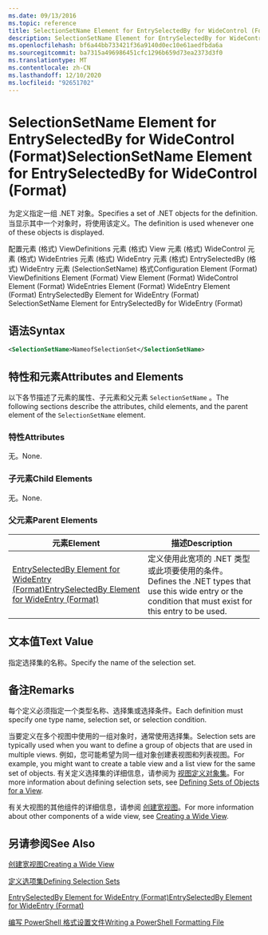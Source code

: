 ```yaml
---
ms.date: 09/13/2016
ms.topic: reference
title: SelectionSetName Element for EntrySelectedBy for WideControl (Format)
description: SelectionSetName Element for EntrySelectedBy for WideControl (Format)
ms.openlocfilehash: bf6a44bb733421f36a9140d0ec10e61aedfbda6a
ms.sourcegitcommit: ba7315a496986451cfc1296b659d73ea2373d3f0
ms.translationtype: MT
ms.contentlocale: zh-CN
ms.lasthandoff: 12/10/2020
ms.locfileid: "92651702"
---
```

# <a name="selectionsetname-element-for-entryselectedby-for-widecontrol-format"></a><span data-ttu-id="3e074-103">SelectionSetName Element for EntrySelectedBy for WideControl (Format)</span><span class="sxs-lookup"><span data-stu-id="3e074-103">SelectionSetName Element for EntrySelectedBy for WideControl (Format)</span></span>

<span data-ttu-id="3e074-104">为定义指定一组 .NET 对象。</span><span class="sxs-lookup"><span data-stu-id="3e074-104">Specifies a set of .NET objects for the definition.</span></span> <span data-ttu-id="3e074-105">当显示其中一个对象时，将使用该定义。</span><span class="sxs-lookup"><span data-stu-id="3e074-105">The definition is used whenever one of these objects is displayed.</span></span>

<span data-ttu-id="3e074-106">配置元素 (格式) ViewDefinitions 元素 (格式) View 元素 (格式) WideControl 元素 (格式) WideEntries 元素 (格式) WideEntry 元素 (格式) EntrySelectedBy (格式) WideEntry 元素 (SelectionSetName) 格式</span><span class="sxs-lookup"><span data-stu-id="3e074-106">Configuration Element (Format) ViewDefinitions Element (Format) View Element (Format) WideControl Element (Format) WideEntries Element (Format) WideEntry Element (Format) EntrySelectedBy Element for WideEntry (Format) SelectionSetName Element for EntrySelectedBy for WideEntry (Format)</span></span>

## <a name="syntax"></a><span data-ttu-id="3e074-107">语法</span><span class="sxs-lookup"><span data-stu-id="3e074-107">Syntax</span></span>

```xml
<SelectionSetName>NameofSelectionSet</SelectionSetName>

```

## <a name="attributes-and-elements"></a><span data-ttu-id="3e074-108">特性和元素</span><span class="sxs-lookup"><span data-stu-id="3e074-108">Attributes and Elements</span></span>

<span data-ttu-id="3e074-109">以下各节描述了元素的属性、子元素和父元素 `SelectionSetName` 。</span><span class="sxs-lookup"><span data-stu-id="3e074-109">The following sections describe the attributes, child elements, and the parent element of the `SelectionSetName` element.</span></span>

### <a name="attributes"></a><span data-ttu-id="3e074-110">特性</span><span class="sxs-lookup"><span data-stu-id="3e074-110">Attributes</span></span>

<span data-ttu-id="3e074-111">无。</span><span class="sxs-lookup"><span data-stu-id="3e074-111">None.</span></span>

### <a name="child-elements"></a><span data-ttu-id="3e074-112">子元素</span><span class="sxs-lookup"><span data-stu-id="3e074-112">Child Elements</span></span>

<span data-ttu-id="3e074-113">无。</span><span class="sxs-lookup"><span data-stu-id="3e074-113">None.</span></span>

### <a name="parent-elements"></a><span data-ttu-id="3e074-114">父元素</span><span class="sxs-lookup"><span data-stu-id="3e074-114">Parent Elements</span></span>

|<span data-ttu-id="3e074-115">元素</span><span class="sxs-lookup"><span data-stu-id="3e074-115">Element</span></span>|<span data-ttu-id="3e074-116">描述</span><span class="sxs-lookup"><span data-stu-id="3e074-116">Description</span></span>|
|-------------|-----------------|
|[<span data-ttu-id="3e074-117">EntrySelectedBy Element for WideEntry (Format)</span><span class="sxs-lookup"><span data-stu-id="3e074-117">EntrySelectedBy Element for WideEntry (Format)</span></span>](./entryselectedby-element-for-wideentry-format.md)|<span data-ttu-id="3e074-118">定义使用此宽项的 .NET 类型或此项要使用的条件。</span><span class="sxs-lookup"><span data-stu-id="3e074-118">Defines the .NET types that use this wide entry or the condition that must exist for this entry to be used.</span></span>|

## <a name="text-value"></a><span data-ttu-id="3e074-119">文本值</span><span class="sxs-lookup"><span data-stu-id="3e074-119">Text Value</span></span>

<span data-ttu-id="3e074-120">指定选择集的名称。</span><span class="sxs-lookup"><span data-stu-id="3e074-120">Specify the name of the selection set.</span></span>

## <a name="remarks"></a><span data-ttu-id="3e074-121">备注</span><span class="sxs-lookup"><span data-stu-id="3e074-121">Remarks</span></span>

<span data-ttu-id="3e074-122">每个定义必须指定一个类型名称、选择集或选择条件。</span><span class="sxs-lookup"><span data-stu-id="3e074-122">Each definition must specify one type name, selection set, or selection condition.</span></span>

<span data-ttu-id="3e074-123">当要定义在多个视图中使用的一组对象时，通常使用选择集。</span><span class="sxs-lookup"><span data-stu-id="3e074-123">Selection sets are typically used when you want to define a group of objects that are used in multiple views.</span></span> <span data-ttu-id="3e074-124">例如，您可能希望为同一组对象创建表视图和列表视图。</span><span class="sxs-lookup"><span data-stu-id="3e074-124">For example, you might want to create a table view and a list view for the same set of objects.</span></span> <span data-ttu-id="3e074-125">有关定义选择集的详细信息，请参阅为 [视图定义对象集](./defining-selection-sets.md)。</span><span class="sxs-lookup"><span data-stu-id="3e074-125">For more information about defining selection sets, see [Defining Sets of Objects for a View](./defining-selection-sets.md).</span></span>

<span data-ttu-id="3e074-126">有关大视图的其他组件的详细信息，请参阅 [创建宽视图](./creating-a-wide-view.md)。</span><span class="sxs-lookup"><span data-stu-id="3e074-126">For more information about other components of a wide view, see [Creating a Wide View](./creating-a-wide-view.md).</span></span>

## <a name="see-also"></a><span data-ttu-id="3e074-127">另请参阅</span><span class="sxs-lookup"><span data-stu-id="3e074-127">See Also</span></span>

[<span data-ttu-id="3e074-128">创建宽视图</span><span class="sxs-lookup"><span data-stu-id="3e074-128">Creating a Wide View</span></span>](./creating-a-wide-view.md)

[<span data-ttu-id="3e074-129">定义选项集</span><span class="sxs-lookup"><span data-stu-id="3e074-129">Defining Selection Sets</span></span>](./defining-selection-sets.md)

[<span data-ttu-id="3e074-130">EntrySelectedBy Element for WideEntry (Format)</span><span class="sxs-lookup"><span data-stu-id="3e074-130">EntrySelectedBy Element for WideEntry (Format)</span></span>](./entryselectedby-element-for-wideentry-format.md)

[<span data-ttu-id="3e074-131">编写 PowerShell 格式设置文件</span><span class="sxs-lookup"><span data-stu-id="3e074-131">Writing a PowerShell Formatting File</span></span>](./writing-a-powershell-formatting-file.md)
